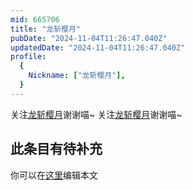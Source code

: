 ```yaml
---
mid: 665706
title: "龙斩樱月"
pubDate: "2024-11-04T11:26:47.040Z"
updatedDate: "2024-11-04T11:26:47.040Z"
profile:
  {
    Nickname: ["龙斩樱月"],
  }
---
```


关注[龙斩樱月](https://space.bilibili.com/665706)谢谢喵~ 关注[龙斩樱月](https://space.bilibili.com/665706)谢谢喵~

## 此条目有待补充
你可以在[这里](https://github.com/Yuhanawa/VTuber.ICU-Content/edit/master/v/龙斩樱月/index.md)编辑本文
